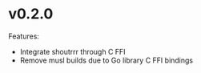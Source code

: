 # v0.2.0

Features:

* Integrate shoutrrr through C FFI
* Remove musl builds due to Go library C FFI bindings
